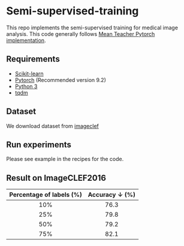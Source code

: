 # Semi-supervised-training
This repo implements the semi-supervised training for medical image analysis. This code generally follows [Mean Teacher Pytorch implementation](https://github.com/CuriousAI/mean-teacher/tree/master/pytorch).

## Requirements
- [Scikit-learn](http://scikit-learn.org/stable/)
- [Pytorch](https://pytorch.org/) (Recommended version 9.2)
- [Python 3](https://www.python.org/)
- [tqdm](https://github.com/tqdm/tqdm)

## Dataset
We download dataset from [imageclef]()

## Run experiments
Please see example in the recipes for the code.

## Result on ImageCLEF2016
|     Percentage of labels (%)     | Accuracy ↓ (%) |
|:--------------:|:----------------:|
| 10% |  76.3    |
| 25% | 79.8  |
| 50% |  79.2 |
| 75%  |  82.1 |



